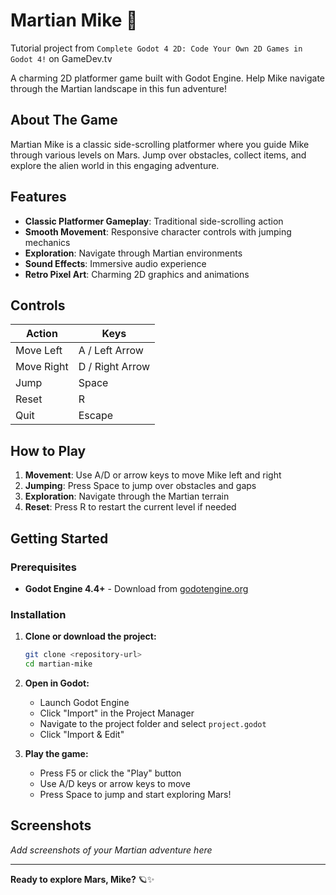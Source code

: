 # Martian Mike 🚀

Tutorial project from `Complete Godot 4 2D: Code Your Own 2D Games in Godot 4!` on GameDev.tv

A charming 2D platformer game built with Godot Engine. Help Mike navigate through the Martian landscape in this fun adventure!

## About The Game

Martian Mike is a classic side-scrolling platformer where you guide Mike through various levels on Mars. Jump over obstacles, collect items, and explore the alien world in this engaging adventure.

## Features

- **Classic Platformer Gameplay**: Traditional side-scrolling action
- **Smooth Movement**: Responsive character controls with jumping mechanics
- **Exploration**: Navigate through Martian environments
- **Sound Effects**: Immersive audio experience
- **Retro Pixel Art**: Charming 2D graphics and animations

## Controls

| Action | Keys |
|--------|------|
| Move Left | A / Left Arrow |
| Move Right | D / Right Arrow |
| Jump | Space |
| Reset | R |
| Quit | Escape |

## How to Play

1. **Movement**: Use A/D or arrow keys to move Mike left and right
2. **Jumping**: Press Space to jump over obstacles and gaps
3. **Exploration**: Navigate through the Martian terrain
4. **Reset**: Press R to restart the current level if needed

## Getting Started

### Prerequisites

- **Godot Engine 4.4+** - Download from [godotengine.org](https://godotengine.org/download)

### Installation

1. **Clone or download the project:**
   ```bash
   git clone <repository-url>
   cd martian-mike
   ```

2. **Open in Godot:**
   - Launch Godot Engine
   - Click "Import" in the Project Manager
   - Navigate to the project folder and select `project.godot`
   - Click "Import & Edit"

3. **Play the game:**
   - Press F5 or click the "Play" button
   - Use A/D keys or arrow keys to move
   - Press Space to jump and start exploring Mars!

## Screenshots

*Add screenshots of your Martian adventure here*

---

**Ready to explore Mars, Mike?** 🪐✨

